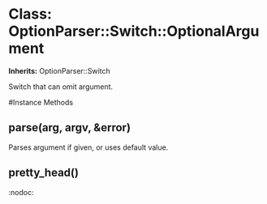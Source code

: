 # Class: OptionParser::Switch::OptionalArgument
**Inherits:** OptionParser::Switch
    

Switch that can omit argument.



#Instance Methods
## parse(arg, argv, &error) [](#method-i-parse)
Parses argument if given, or uses default value.

## pretty_head() [](#method-i-pretty_head)
:nodoc:

